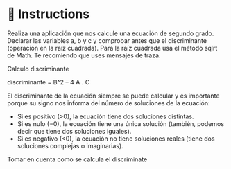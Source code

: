 # 📝 Instructions

 Realiza una aplicación que nos calcule una ecuación de segundo grado. Declarar las variables a, b y c y comprobar antes que el discriminante (operación en la raíz cuadrada). Para la raíz cuadrada usa el método sqlrt de Math. Te recomiendo que uses mensajes de traza.

 Calculo discriminante 

 discriminante =  B^2 – 4 A . C

 El discriminante de la ecuación siempre se puede calcular y es importante porque su signo nos informa del número de soluciones de la ecuación:

+ Si es positivo (>0), la ecuación tiene dos soluciones distintas.
+ Si es nulo (=0), la ecuación tiene una única solución (también, podemos decir que tiene dos soluciones iguales).
+ Si es negativo (<0), la ecuación no tiene soluciones reales (tiene dos soluciones complejas o imaginarias).

Tomar en cuenta como se calcula el discriminate 


